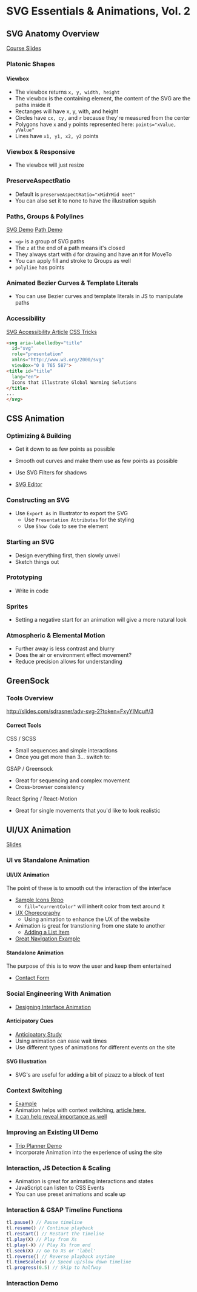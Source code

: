 # SVG Essentials & Animations, Vol. 2

## SVG Anatomy Overview
[Course Slides](http://slides.com/sdrasner/adv-svg-1?token=UCdXy3zz#/37)

### Platonic Shapes
#### Viewbox
- The viewbox returns `x, y, width, height`
- The viewbox is the containing element, the content of the SVG are the paths inside it
- Rectanges will have x, y, with, and height
- Circles have `cx, cy,` and `r` because they're measured from the center
- Polygons have `x` and `y` points represented here: `points="xValue, yValue"`
- Lines have `x1, y1, x2, y2` points

### Viewbox & Responsive
- The viewbox will just resize

### PreserveAspectRatio
- Default is `preserveAspectRatio="xMidYMid meet"`
- You can also set it to none to have the illustration squish

### Paths, Groups & Polylines
[SVG Demo](https://codepen.io/netsi1964/full/pJzWoz)
[Path Demo](https://codepen.io/anthonydugois/embed/mewdyZ/?height=600&theme-id=5162&default-tab=result#result-box)
- `<g>` is a group of SVG paths
- The `z` at the end of a path means it's closed
- They always start with `d` for drawing and have an `M` for MoveTo
- You can apply fill and stroke to Groups as well
- `polyline` has points

### Animated Bezier Curves & Template Literals
- You can use Bezier curves and template literals in JS to manipulate paths

### Accessibility
[SVG Accessibility Article](https://developer.paciellogroup.com/blog/2013/12/using-aria-enhance-svg-accessibility/)
[CSS Tricks](https://css-tricks.com/accessible-svgs/)
```html
<svg aria-labelledby="title"
  id="svg"
  role="presentation"
  xmlns="http://www.w3.org/2000/svg"
  viewBox="0 0 765 587">
<title id="title"
  lang="en">
  Icons that illustrate Global Warming Solutions
</title>
...
</svg>
```


## CSS Animation

### Optimizing & Building
- Get it down to as few points as possible
- Smooth out curves and make them use as few points as possible
- Use SVG Filters for shadows

- [SVG Editor](http://slides.com/sdrasner/adv-svg-1?token=UCdXy3zz#/53)


### Constructing an SVG
- Use `Export As` in Illustrator to export the SVG
  - Use `Presentation Attributes` for the styling
  - Use `Show Code` to see the element

### Starting an SVG
- Design everything first, then slowly unveil
- Sketch things out

### Prototyping
- Write in code

### Sprites
- Setting a negative start for an animation will give a more natural look

### Atmospheric & Elemental Motion
- Further away is less contrast and blurry
- Does the air or environment effect movement?
- Reduce precision allows for understanding


## GreenSock

### Tools Overview
http://slides.com/sdrasner/adv-svg-2?token=FxyYIMcu#/3

#### Correct Tools
CSS / SCSS
- Small sequences and simple interactions
- Once you get more than 3... switch to:

GSAP / Greensock
- Great for sequencing and complex movement
- Cross-browser consistency

React Spring / React-Motion
- Great for single movements that you'd like to look realistic


## UI/UX Animation
[Slides](http://slides.com/sdrasner/adv-svg-2?token=FxyYIMcu)

### UI vs Standalone Animation

#### UI/UX Animation
The point of these is to smooth out the interaction of the interface

- [Sample Icons Repo](https://github.com/sdras/vue-sample-svg-icons)
  - `fill="currentColor"` will inherit color from text around it
- [UX Choreography](https://codepen.io/sdras/pen/Kwjyzo)
  - Using animation to enhance the UX of the website
- Animation is great for transtioning from one state to another
  - [Adding a List Item](https://cssanimation.rocks/list-items/)
- [Great Navigation Example](https://www.concrete-matter.com/)

#### Standalone Animation
The purpose of this is to wow the user and keep them entertained
- [Contact Form](http://codepen.io/sdras/full/LEorev)



### Social Engineering With Animation
- [Designing Interface Animation](https://rosenfeldmedia.com/books/designing-interface-animation/)

#### Anticipatory Cues
- [Anticipatory Study](https://www.viget.com/articles/experiments-in-loading-how-long-will-you-wait/)
- Using animation can ease wait times
- Use different types of animations for different events on the site

#### SVG Illustration
- SVG's are useful for adding a bit of pizazz to a block of text


### Context Switching
- [Example](https://codepen.io/sdras/full/qOdwdB)
- Animation helps with context switching, [article here.](https://css-tricks.com/the-importance-of-context-shifting-in-ux-patterns/)
- [It can help reveal importance as well](https://codepen.io/sdras/full/qOdWEP)

### Improving an Existing UI Demo
- [Trip Planner Demo](https://codepen.io/sdras/full/amJLxN)
- Incorporate Animation into the experience of using the site

### Interaction, JS Detection & Scaling
- Animation is great for animating interactions and states
- JavaScript can listen to CSS Events
- You can use preset animations and scale up

### Interaction & GSAP Timeline Functions
```javascript
tl.pause() // Pause timeline
tl.resume() // Continue playback
tl.restart() // Restart the timeline
tl.play(X) // Play from Xs
tl.play(-X) // Play Xs from end
tl.seek(X) // Go to Xs or 'label'
tl.reverse() // Reverse playback anytime
tl.timeScale(x) // Speed up/slow down timeline
tl.progress(0.5) // Skip to halfway
```

### Interaction Demo



